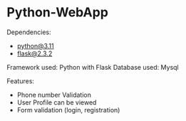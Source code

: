 # Python-WebApp

Dependencies: 
- python@3.11
- flask@2.3.2

Framework used: Python with Flask
Database used: Mysql

Features: 
- Phone number Validation
- User Profile can be viewed
- Form validation (login, registration)